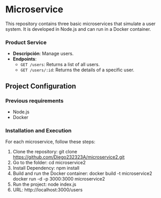 # Microservice

This repository contains three basic microservices that simulate a user system. It is developed in Node.js and can run in a Docker container.

### Product Service

- **Descripción**: Manage users.
- **Endpoints**:
  - `GET /users`: Returns a list of all users.
  - `GET /users/:id`: Returns the details of a specific user.

## Project Configuration

### Previous requirements

- Node.js
- Docker

### Installation and Execution

For each microservice, follow these steps:

1. Clone the repository:
      git clone https://github.com/Diego232323A/microservice2.git
2. Go to the folder:
      cd microservice2
3. Install Dependency:
      npm install
4. Build and run the Docker container:
      docker build -t microservice2
      docker run -d -p 3000:3000 microservice2
5. Run the project:
      node index.js
6. URL:
      http://localhost:3000/users
